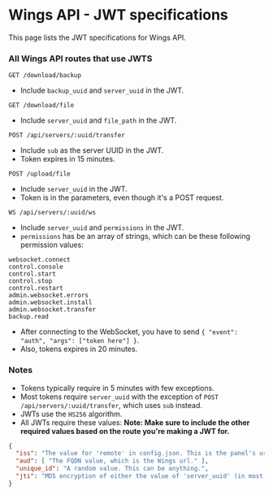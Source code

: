 # Wings API - JWT specifications

This page lists the JWT specifications for Wings API.

### All Wings API routes that use JWTS

`GET /download/backup`

- Include `backup_uuid` and `server_uuid` in the JWT.

`GET /download/file`

- Include `server_uuid` and `file_path` in the JWT.

`POST /api/servers/:uuid/transfer`

- Include `sub` as the server UUID in the JWT.
- Token expires in 15 minutes.

`POST /upload/file`

- Include `server_uuid` in the JWT.
- Token is in the parameters, even though it's a POST request.

`WS /api/servers/:uuid/ws`

- Include `server_uuid` and `permissions` in the JWT.
- `permissions` has be an array of strings, which can be these following permission values:

```text
websocket.connect
control.console
control.start
control.stop
control.restart
admin.websocket.errors
admin.websocket.install
admin.websocket.transfer
backup.read
```

- After connecting to the WebSocket, you have to send `{ "event": "auth", "args": ["token here"] }`.
- Also, tokens expires in 20 minutes.

### Notes

- Tokens typically require in 5 minutes with few exceptions.
- Most tokens require `server_uuid` with the exception of `POST /api/servers/:uuid/transfer`, which uses `sub` instead.
- JWTs use the `HS256` algorithm.
- All JWTs require these values: **Note: Make sure to include the other required values based on the route you're making a JWT for.**

```json
{
  "iss": "The value for 'remote' in config.json. This is the panel's url.",
  "aud": [ "The FQDN value, which is the Wings url." ],
  "unique_id": "A random value. This can be anything.",
  "jti": "MD5 encryption of either the value of 'server_uuid' (in most cases) or 'sub' (for POST /api/servers/:uuid/transfer)."
}
```
